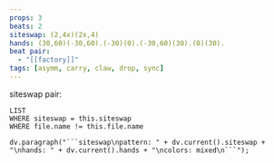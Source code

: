 ```yaml
---
props: 3
beats: 2
siteswap: (2,4x)(2x,4)
hands: (30,60)(-30,60).(-30)(0).(-30,60)(30).(0)(30).
beat pair:
  - "[[factory]]"
tags: [asymm, carry, claw, drop, sync]
---
```


siteswap pair:
```dataview
LIST
WHERE siteswap = this.siteswap
WHERE file.name != this.file.name
```
```dataviewjs
dv.paragraph("```siteswap\npattern: " + dv.current().siteswap + "\nhands: " + dv.current().hands + "\ncolors: mixed\n```");
```
